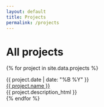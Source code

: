 ```yaml
---
layout: default
title: Projects
permalink: /projects
---
```


<div>
  <div class="post-heading">
    <h1 class="post-title">All projects</h1>
  </div>

  {% for project in site.data.projects %}
  <div>{{ project.date | date: "%B %Y" }}</div>
  <div class="list-entry">
    <div><a target="_blank" rel="noopener" href="{{ project.url }}">{{ project.name }}</a></div>
    <div>{{ project.description_html }}</div>
  </div>
  {% endfor %}
</div>
